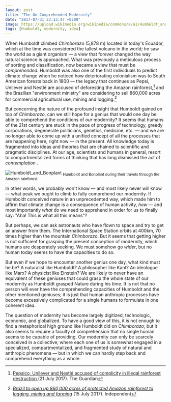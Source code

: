 ```yaml
---
layout: post
title: "The Un-Comprehended Modernity"
date: "2017-07-31 23:13:47 +0200"
image: https://upload.wikimedia.org/wikipedia/commons/a/a1/Humboldt_and_Bonplant_in_the_Jungle.jpg
tags: [Humboldt, modernity, idea]
---
```


When Humboldt climbed *Chimborazo* (5,878 m) located in today's Ecuador, which at the time was considered the tallest volcano in the world; he saw the world as a giant organism — a view that forever changed the way natural science is approached. What was previously a meticulous process of sorting and classification, now became a view that must be *comprehended*. Humboldt was also one of the first individuals to predict climate change when he noticed how deteriorating colonialism was to South American forests back in 1800 — the legacy that continues as Pepsi, Unilever and Nestlé are accused of deforesting the Amazon rainforest,[^1] and the Brazilian "environment ministry" are considering to sell 860,000 acres for commercial agricultural use, mining and logging.[^2]

But concerning the nature of the profound insight that Humboldt gained on top of *Chimborazo*, can we still hope for a genius that would one day be able to comprehend the conditions of *our* modernity? It seems that humans of the 21st century are stuck in the pace of progress of technology, greedy corporations, degenerate politicians, genetics, medicine, etc. — and we are no longer able to come up with a unified concept of all the processes that are happening here, right now — in the present. All knowledge today is fragmented into ideas and theories that are chained to scientific and pragmatic disciplines. At our age, scientists and humans in general, resort to compartmentalized forms of thinking that has long dismissed the act of _contemplation_ .

![Humboldt_and_Bonplant](https://upload.wikimedia.org/wikipedia/commons/a/a1/Humboldt_and_Bonplant_in_the_Jungle.jpg)
<sub>Humboldt and Bonplant during their travels through the Amazon rainforest.</sub>

In other words, we probably won't know — and most likely never will know — what peak we ought to climb to fully comprehend our modernity. If Humboldt conceived nature in an unprecedented way, which made him to affirm that climate change is a consequence of human activity, *how* — and most importantly *what* do we need to apprehend in order for us to finally say: "Aha! This is what all this means"?

But perhaps, we can ask astronauts who have flown to space and try to get an answer from them. The International Space Station orbits at 400km, 70 times higher than the mountain *Chimborazo*. But it seems that getting higher is not sufficient for grasping the present conception of modernity, which humans are desperately seeking. We must somehow go *wider*, but no human today seems to have the capacities to do so.

<!-- We are no longer in 19th century where the most prominent issues where wage labor, exploitation of nature, and so on. Modernity is aware of these issues while continuing to build its own problems on top of a pile that is here already, and coming up with theories that are only provisional. -->

But even if we hope to encounter another genius one day, what kind must he be? A naturalist like Humboldt? A philosopher like Kant? An ideologue like Marx? A physicist like Einstein? We are likely to never have an equivalent of these geniuses that could grasp the whole state of our modernity as Humboldt grasped Nature during his time. It is not that no person will ever have the comprehending capacities of Humboldt and the other mentioned geniuses; it is just that human anthropic processes have become excessively complicated for a single humans to formulate in one coherent idea.

The question of modernity has become largely digitized, technologic, economic, and globalized. To have a good view of this, it is not enough to find a metaphorical high ground like Humboldt did on *Chimborazo*; but it also seems to require a faculty of comprehension that no single human seems to be capable of providing. Our modernity can only be scarcely conceived in a collective; where each one of us is somewhat engaged in a specialized, compartmentalized, and fragmented study of natural and anthropic phenomena — but in which we can hardly step back and comprehend everything as a whole.

[^1]: [Pepsico, Unilever and Nestlé accused of complicity in illegal rainforest destruction ](https://www.theguardian.com/environment/2017/jul/21/pepsico-unilever-and-nestle-accused-of-complicity-in-illegal-rainforest-destruction) (21 July 2017). The Guardian

[^2]: [*Brazil to open up 860,000 acres of protected Amazon rainforest to logging, mining and farming*](https://www.independent.co.uk/news/world/americas/illegal-logging-national-forest-of-jamanxim-brazil-amazon-br-163-protests-deforestation-gisele-a7842796.html) (15 July 2017). Independent
